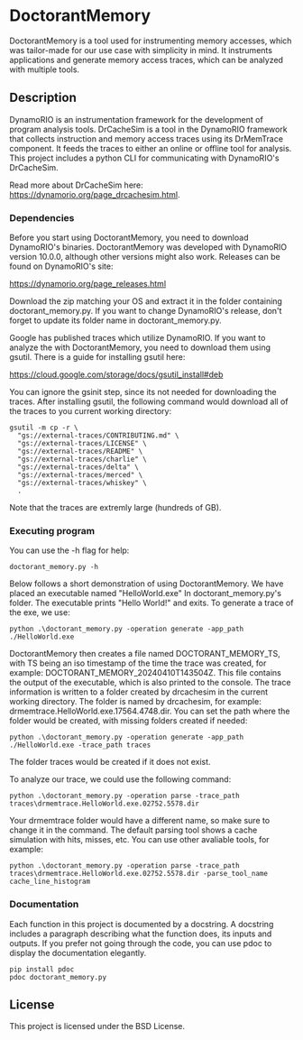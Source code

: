 # DoctorantMemory

DoctorantMemory is a tool used for instrumenting memory accesses, which was tailor-made for our use case with simplicity in mind.
It instruments applications and generate memory access traces, which can be analyzed with multiple tools. 

## Description

DynamoRIO is an instrumentation framework for the development of program analysis tools. 
DrCacheSim is a tool in the DynamoRIO framework that collects instruction and memory access traces using its DrMemTrace component.
It feeds the traces to either an online or offline tool for analysis.
This project includes a python CLI for communicating with DynamoRIO's DrCacheSim.

Read more about DrCacheSim here: https://dynamorio.org/page_drcachesim.html.

### Dependencies

Before you start using DoctorantMemory, you need to download DynamoRIO's binaries.
DoctorantMemory was developed with DynamoRIO version 10.0.0, although other versions might also work.
Releases can be found on DynamoRIO's site:

https://dynamorio.org/page_releases.html

Download the zip matching your OS and extract it in the folder containing doctorant_memory.py.
If you want to change DynamoRIO's release, don't forget to update its folder name in doctorant_memory.py.

Google has published traces which utilize DynamoRIO. If you want to analyze the with DoctorantMemory, you need to download them using gsutil. There is a guide for installing gsutil here:

https://cloud.google.com/storage/docs/gsutil_install#deb

You can ignore the gsinit step, since its not needed for downloading the traces.
After installing gsutil, the following command would download all of the traces to you current working directory:

```
gsutil -m cp -r \
  "gs://external-traces/CONTRIBUTING.md" \
  "gs://external-traces/LICENSE" \
  "gs://external-traces/README" \
  "gs://external-traces/charlie" \
  "gs://external-traces/delta" \
  "gs://external-traces/merced" \
  "gs://external-traces/whiskey" \
  .
```

Note that the traces are extremly large (hundreds of GB).


### Executing program

You can use the -h flag for help:

```
doctorant_memory.py -h
```

Below follows a short demonstration of using DoctorantMemory.
We have placed an executable named "HelloWorld.exe" In doctorant_memory.py's folder.
The executable prints "Hello World!" and exits. To generate a trace of the exe, we use:

```
python .\doctorant_memory.py -operation generate -app_path ./HelloWorld.exe 
```

DoctorantMemory then creates a file named DOCTORANT_MEMORY_TS, with TS being an iso timestamp of the time the trace was created, for example: DOCTORANT_MEMORY_20240410T143504Z. This file contains the output of the executable, which is also printed to the console. The trace information is written to a folder created by drcachesim in the current working directory. The folder is named by drcachesim, for example: drmemtrace.HelloWorld.exe.17564.4748.dir. You can set the path where the folder would be created, with missing folders created if needed:

 ```
python .\doctorant_memory.py -operation generate -app_path ./HelloWorld.exe -trace_path traces
```

The folder traces would be created if it does not exist.


To analyze our trace, we could use the following command:

```
python .\doctorant_memory.py -operation parse -trace_path traces\drmemtrace.HelloWorld.exe.02752.5578.dir
```

Your drmemtrace folder would have a different name, so make sure to change it in the command. The default parsing tool shows a cache simulation with hits, misses, etc. You can use other avaliable tools, for example:

```
python .\doctorant_memory.py -operation parse -trace_path traces\drmemtrace.HelloWorld.exe.02752.5578.dir -parse_tool_name cache_line_histogram
```

### Documentation

Each function in this project is documented by a docstring. A docstring includes a paragraph describing what the function does, its inputs and outputs. If you prefer not going through the code, you can use pdoc to display the documentation elegantly.

```
pip install pdoc
pdoc doctorant_memory.py
```

## License

This project is licensed under the BSD License.
